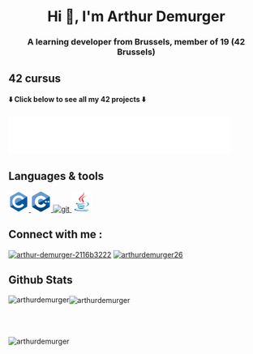 <h1 align="center">Hi 👋, I'm Arthur Demurger</h1>
<h3 align="center">A learning developer from Brussels, member of 19 (42 Brussels) </h3>

## 42 cursus
<h4> ⬇️ Click below to see all my 42 projects ⬇️</h3>
<p><a href="https://github.com/arthurdemurger/42-Cursus" align="center" alt="arthurdemurger"  target="_blank" rel="noreferrer"><img src="/img/project.png" /></a></p>

## Languages & tools
<p align="left"> <a href="https://www.cprogramming.com/" target="_blank" rel="noreferrer"> <img src="https://raw.githubusercontent.com/devicons/devicon/master/icons/c/c-original.svg" alt="c" width="40" height="40"/> </a> <a href="https://www.w3schools.com/cpp/" target="_blank" rel="noreferrer"> <img src="https://raw.githubusercontent.com/devicons/devicon/master/icons/cplusplus/cplusplus-original.svg" alt="cplusplus" width="40" height="40"/> </a> <a href="https://git-scm.com/" target="_blank" rel="noreferrer"> <img src="https://www.vectorlogo.zone/logos/git-scm/git-scm-icon.svg" alt="git" width="40" height="40"/> </a> <a href="https://www.java.com" target="_blank" rel="noreferrer"> <img src="https://raw.githubusercontent.com/devicons/devicon/master/icons/java/java-original.svg" alt="java" width="40" height="40"/> </a> </p>

## Connect with me :
<p align="left">
<a href="https://linkedin.com/in/arthur-demurger-2116b3222" target="blank"><img align="center" src="https://raw.githubusercontent.com/rahuldkjain/github-profile-readme-generator/master/src/images/icons/Social/linked-in-alt.svg" alt="arthur-demurger-2116b3222" height="30" width="40" /></a>
<a href="https://www.hackerrank.com/arthurdemurger26" target="blank"><img align="center" src="https://raw.githubusercontent.com/rahuldkjain/github-profile-readme-generator/master/src/images/icons/Social/hackerrank.svg" alt="arthurdemurger26" height="30" width="40" /></a>
</p>

## Github Stats
<p><img align="left" src="https://github-readme-stats.vercel.app/api?username=arthurdemurger&count_private=true&theme=calm&show_icons=true" alt="arthurdemurger" /></p>
<p><img align="center" src="https://github-readme-stats.vercel.app/api/top-langs?username=arthurdemurger&layout=compact&count_private=false&theme=calm&show_icons=true" alt="arthurdemurger" /></p>
<br/>
<br/>
<p><img align="center" src="https://github-readme-streak-stats.herokuapp.com/?user=arthurdemurger&theme=calm&show_icons=true" alt="arthurdemurger" /></p>


